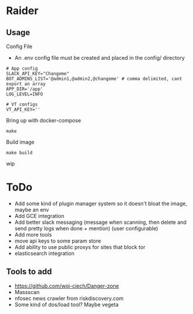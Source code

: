 # Raider

## Usage
Config File
* An .env config file must be created and placed in the config/ directory
```
# App config
SLACK_API_KEY="Changeme"
BOT_ADMINS_LIST='@admin1,@admin2,@changeme' # comma delimited, cant export an array
APP_DIR='/app'
LOG_LEVEL=INFO

# VT configs
VT_API_KEY=''
```

Bring up with docker-compose

`make`

Build image 

`make build`

wip

# ToDo
* Add some kind of plugin manager system so it doesn't bloat the image, maybe an env
* Add GCE integration
* Add better slack messaging (message when scanning, then delete and send pretty logs when done + mention) (user configurable)
* Add more tools
* move api keys to some param store
* Add ability to use public proxys for sites that block tor
* elasticsearch integration

## Tools to add

* https://github.com/woj-ciech/Danger-zone
* Massscan
* nfosec news crawler from riskdiscovery.com
* Some kind of dos/load tool? Maybe vegeta 
